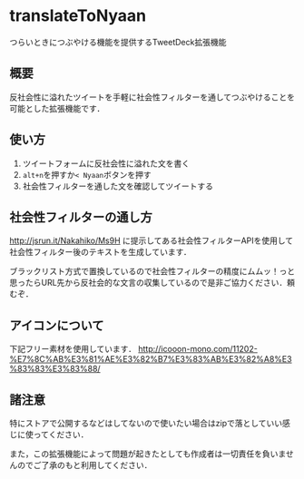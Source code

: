 # translateToNyaan
つらいときにつぶやける機能を提供するTweetDeck拡張機能


## 概要
反社会性に溢れたツイートを手軽に社会性フィルターを通してつぶやけることを可能とした拡張機能です．

## 使い方
1. ツイートフォームに反社会性に溢れた文を書く
2. `alt+n`を押すか`< Nyaan`ボタンを押す
3. 社会性フィルターを通した文を確認してツイートする

## 社会性フィルターの通し方
http://jsrun.it/Nakahiko/Ms9H に提示してある社会性フィルターAPIを使用して社会性フィルター後のテキストを生成しています．

ブラックリスト方式で置換しているので社会性フィルターの精度にムムッ！っと思ったらURL先から反社会的な文言の収集しているので是非ご協力ください．頼むぞ．

## アイコンについて
下記フリー素材を使用しています．
http://icooon-mono.com/11202-%E7%8C%AB%E3%81%AE%E3%82%B7%E3%83%AB%E3%82%A8%E3%83%83%E3%83%88/

## 諸注意
特にストアで公開するなどはしてないので使いたい場合はzipで落としていい感じに使ってください．

また，この拡張機能によって問題が起きたとしても作成者は一切責任を負いませんのでご了承のもと利用してください．


